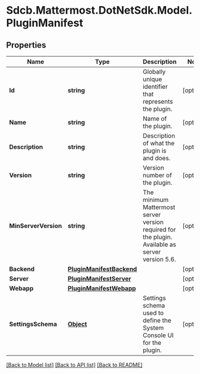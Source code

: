# Sdcb.Mattermost.DotNetSdk.Model.PluginManifest
## Properties

Name | Type | Description | Notes
------------ | ------------- | ------------- | -------------
**Id** | **string** | Globally unique identifier that represents the plugin. | [optional] 
**Name** | **string** | Name of the plugin. | [optional] 
**Description** | **string** | Description of what the plugin is and does. | [optional] 
**Version** | **string** | Version number of the plugin. | [optional] 
**MinServerVersion** | **string** | The minimum Mattermost server version required for the plugin.  Available as server version 5.6.  | [optional] 
**Backend** | [**PluginManifestBackend**](PluginManifestBackend.md) |  | [optional] 
**Server** | [**PluginManifestServer**](PluginManifestServer.md) |  | [optional] 
**Webapp** | [**PluginManifestWebapp**](PluginManifestWebapp.md) |  | [optional] 
**SettingsSchema** | [**Object**](.md) | Settings schema used to define the System Console UI for the plugin. | [optional] 

[[Back to Model list]](../README.md#documentation-for-models) [[Back to API list]](../README.md#documentation-for-api-endpoints) [[Back to README]](../README.md)

